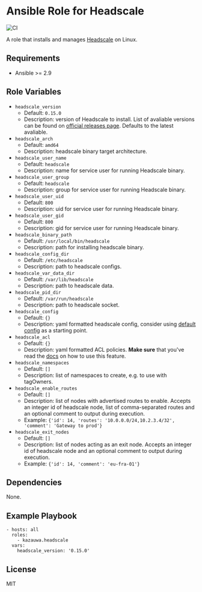 # Ansible Role for Headscale

![CI](https://github.com/kazauwa/ansible-role-headscale/actions/workflows/ci.yml/badge.svg)

A role that installs and manages [Headscale](https://github.com/juanfont/headscale) on Linux.

## Requirements

- Ansible >= 2.9

## Role Variables

- `headscale_version`
  - Default: `0.15.0`
  - Description: version of Headscale to install. List of avaliable versions can be found on [official releases page](https://github.com/juanfont/headscale/releases). Defaults to the latest avaliable.
- `headscale_arch`
  - Default: `amd64`
  - Description: headscale binary target architecture.
- `headscale_user_name`
  - Default: `headscale`
  - Description: name for service user for running Headscale binary.
- `headscale_user_group`
  - Default: `headscale`
  - Description: group for service user for running Headscale binary.
- `headscale_user_uid`
  - Default: `800`
  - Description: uid for service user for running Headscale binary.
- `headscale_user_gid`
  - Default: `800`
  - Description: gid for service user for running Headscale binary.
- `headscale_binary_path`
  - Default: `/usr/local/bin/headscale`
  - Description: path for installing headscale binary.
- `headscale_config_dir`
  - Default: `/etc/headscale`
  - Description: path to headscale configs.
- `headscale_var_data_dir`
  - Default: `/var/lib/headscale`
  - Description: path to headscale data.
- `headscale_pid_dir`
  - Default: `/var/run/headscale`
  - Description: path to headscale socket.
- `headscale_config`
  - Default: `{}`
  - Description: yaml formatted headscale config, consider using [default config](https://github.com/juanfont/headscale/blob/main/config-example.yaml) as a starting point.
- `headscale_acl`
  - Default: `{}`
  - Description: yaml formatted ACL policies. **Make sure** that you've read the [docs](https://github.com/juanfont/headscale/tree/main/docs#policy-acls) on how to use this feature.
- `headscale_namespaces`
  - Default: `[]`
  - Description: list of namespaces to create, e.g. to use with tagOwners.
- `headscale_enable_routes`
  - Default: `[]`
  - Description: list of nodes with advertised routes to enable. Accepts an integer id of headscale node, list of comma-separated routes and an optional comment to output during execution.
  - Example: `{'id': 14, 'routes': '10.0.0.0/24,10.2.3.4/32', 'comment': 'Gateway to prod'}`
- `headscale_exit_nodes`
  - Default: `[]`
  - Description: list of nodes acting as an exit node. Accepts an integer id of headscale node and an optional comment to output during execution.
  - Example: `{'id': 14, 'comment': 'eu-fra-01'}`

## Dependencies

None.

## Example Playbook

    - hosts: all
      roles:
        - kazauwa.headscale
      vars:
        headscale_version: '0.15.0'

## License

MIT

